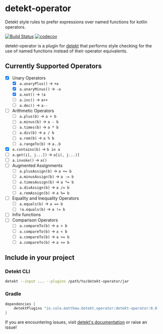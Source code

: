 # detekt-operator

Detekt style rules to prefer expressions over named functions for kotlin operators.

[![Build Status](https://img.shields.io/travis/colematthew4/detekt-operator)](https://travis-ci.org/github/colematthew4/detekt-operator)
[![codecov](https://codecov.io/gh/colematthew4/detekt-operator/branch/master/graph/badge.svg)](https://codecov.io/gh/colematthew4/detekt-operator)

detekt-operator is a plugin for [detekt](https://github.com/arturbosch/detekt) that performs style checking for the use of named functions instead of their operator equivalents.

## Currently Supported Operators

- [x] Unary Operators
    - [x] `a.unaryPlus()` -> `+a`
    - [x] `a.unaryMinus()` -> `-a`
    - [x] `a.not()` -> `!a`
    - [ ] `a.inc()` -> `a++`
    - [ ] `a.dec()` -> `a--`
- [ ] Arithmetic Operators
    - [ ] `a.plus(b)` -> `a + b`
    - [ ] `a.minus(b)` -> `a - b`
    - [ ] `a.times(b)` -> `a * b`
    - [ ] `a.div(b)` -> `a / b`
    - [ ] `a.rem(b)` -> `a % b`
    - [ ] `a.rangeTo(b)` -> `a..b`
- [x] `a.contains(b)` -> `b in a`
- [ ] `a.get(i[, j...])` -> `a[i(, j...)]`
- [ ] `a.invoke()` -> `a()`
- [ ] Augmented Assignments
    - [ ] `a.plusAssign(b)` -> `a += b`
    - [ ] `a.minusAssign(b)` -> `a -= b`
    - [ ] `a.timesAssign(b)` -> `a *= b`
    - [ ] `a.divAssign(b)` -> `a /= b`
    - [ ] `a.remAssign(b)` -> `a %= b`
- [ ] Equality and Inequality Operators
    - [ ] `a.equals(b)` -> `a == b`
    - [ ] `!a.equals(b)` -> `a != b`
- [ ] Infix functions
- [ ] Comparison Operators
    - [ ] `a.compareTo(b)` -> `a > b`
    - [ ] `a.compareTo(b)` -> `a < b`
    - [ ] `a.compareTo(b)` -> `a >= b`
    - [ ] `a.compareTo(b)` -> `a <= b`

## Include in your project

### Detekt CLI

```bash
detekt --input ... --plugins /path/to/detekt-operator/jar
```

### Gradle

```groovy
dependencies {
    detektPlugins "io.cole.matthew.detekt.operator:detekt-operator:0.0.1"
}
```

If you are encountering issues, visit [detekt's documentation](https://detekt.github.io/detekt/extensions.html#pitfalls) or raise an issue!
